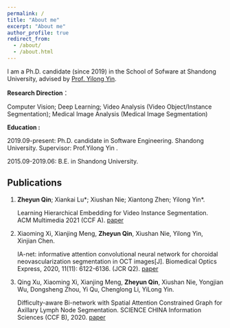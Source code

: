```yaml
---
permalink: /
title: "About me"
excerpt: "About me"
author_profile: true
redirect_from: 
  - /about/
  - /about.html
---
```


I am a Ph.D. candidate (since 2019) in the School of Sofware at Shandong University, advised by [Prof. Yilong Yin](https://faculty.sdu.edu.cn/ylyin).



**Research Direction**：

Computer Vision; Deep Learning; Video Analysis (Video Object/Instance Segmentation); Medical Image Analysis (Medical Image Segmentation)



**Education :**

2019.09-present: Ph.D. candidate in Software Engineering. Shandong University. Supervisor: Prof.Yilong Yin .

2015.09-2019.06: B.E. in  Shandong University.



## Publications

1. **Zheyun Qin**; Xiankai Lu\*; Xiushan Nie; Xiantong Zhen; Yilong Yin\*. 

   Learning Hierarchical Embedding for Video Instance Segmentation. ACM Multimedia 2021 (CCF A). [paper](https://doi.org/10.1145/3474085.3475342)

2. Xiaoming Xi, Xianjing Meng, **Zheyun Qin**, Xiushan Nie, Yilong Yin, Xinjian Chen. 

   IA-net: informative attention convolutional neural network for choroidal neovascularization segmentation in OCT images[J]. Biomedical Optics Express, 2020, 11(11): 6122-6136. (JCR Q2). [paper](https://www.osapublishing.org/viewmedia.cfm?uri=boe-11-11-6122&seq=0)

3. Qing Xu, Xiaoming Xi, Xianjing Meng, **Zheyun Qin**, Xiushan Nie, Yongjian Wu, Dongsheng Zhou, Yi Qu, Chenglong Li, YiLong Yin.

   Difficulty-aware Bi-network with Spatial Attention Constrained Graph for Axillary Lymph Node Segmentation. SCIENCE CHINA Information Sciences (CCF B), 2020. [paper](https://doi.org/10.1007/s11432-020-3079-8)
